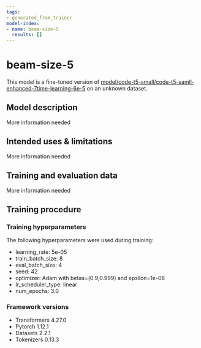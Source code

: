 ```yaml
---
tags:
- generated_from_trainer
model-index:
- name: beam-size-5
  results: []
---
```


<!-- This model card has been generated automatically according to the information the Trainer had access to. You
should probably proofread and complete it, then remove this comment. -->

# beam-size-5

This model is a fine-tuned version of [model/code-t5-small/code-t5-samll-enhanced-7time-learning-6e-5](https://huggingface.co/model/code-t5-small/code-t5-samll-enhanced-7time-learning-6e-5) on an unknown dataset.

## Model description

More information needed

## Intended uses & limitations

More information needed

## Training and evaluation data

More information needed

## Training procedure

### Training hyperparameters

The following hyperparameters were used during training:
- learning_rate: 5e-05
- train_batch_size: 8
- eval_batch_size: 4
- seed: 42
- optimizer: Adam with betas=(0.9,0.999) and epsilon=1e-08
- lr_scheduler_type: linear
- num_epochs: 3.0

### Framework versions

- Transformers 4.27.0
- Pytorch 1.12.1
- Datasets 2.2.1
- Tokenizers 0.13.3
